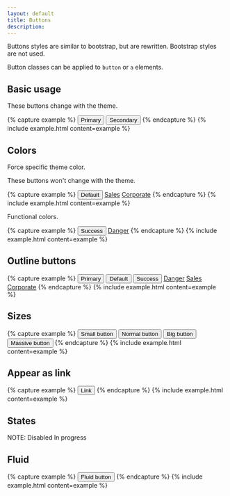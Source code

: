 ```yaml
---
layout: default
title: Buttons
description:
---
```


Buttons styles are similar to bootstrap, but are rewritten. Bootstrap styles are not used.

Button classes can be applied to `button` or `a` elements.

## Basic usage

These buttons change with the theme.

{% capture example %}
<button type="button" class="button primary">Primary</button>
<button type="button" class="button">Secondary</button>
{% endcapture %}
{% include example.html content=example %}

## Colors

Force specific theme color.

These buttons won't change with the theme.

{% capture example %}
<button type="button" class="button default">Default</button>
<a href="#" class="button sales">Sales</a>
<a href="#" class="button corporate">Corporate</a>
{% endcapture %}
{% include example.html content=example %}

Functional colors.

{% capture example %}
<button type="button" class="button success">Success</button>
<a href="#" class="button danger">Danger</a>
{% endcapture %}
{% include example.html content=example %}

## Outline buttons

{% capture example %}
<button type="button" class="button primary outline">Primary</button>
<button type="button" class="button outline">Default</button>
<button type="button" class="button success outline">Success</button>
<a href="#" class="button danger outline">Danger</a>
<a href="#" class="button sales outline">Sales</a>
<a href="#" class="button corporate outline">Corporate</a>
{% endcapture %}
{% include example.html content=example %}


## Sizes

{% capture example %}
<button type="button" class="button primary small">Small button</button>
<button type="button" class="button primary">Normal button</button>
<button type="button" class="button primary big">Big button</button>
<button type="button" class="button primary massive">Massive button</button>
{% endcapture %}
{% include example.html content=example %}

## Appear as link

{% capture example %}
<button type="button" class="btn btn-link">Link</button>
{% endcapture %}
{% include example.html content=example %}

## States

NOTE:
Disabled
In progress

## Fluid

{% capture example %}
<button type="button" class="button primary fluid">Fluid button</button>
{% endcapture %}
{% include example.html content=example %}
